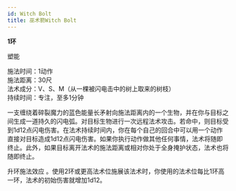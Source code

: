 ```yaml
---
id: Witch Bolt
title: 巫术箭Witch Bolt
---
```


**1环**

塑能

施法时间：1动作  
施法距离：30尺  
法术成分：V、S、M（从一棵被闪电击中的树上取来的树枝）  
持续时间：专注，至多1分钟  


一支缠绕着碎裂魔力的蓝色能量长矛射向施法距离内的一个生物，并在你与目标之间生成一道持久的闪电弧。对目标生物进行一次远程法术攻击。若命中，则目标受到1d12点闪电伤害。在法术持续时间内，你在每个自己的回合中可以用一个动作直接对目标造成1d12点闪电伤害。如果你执行动作做其他任何事情，法术将随即终止。此外，如果目标离开法术的施法距离或相对你处于全身掩护状态，法术也将随即终止。

升环施法效应
。使用2环或更高法术位施展该法术时，你使用的法术位每比1环高一环，法术的初始伤害就增加1d12。
